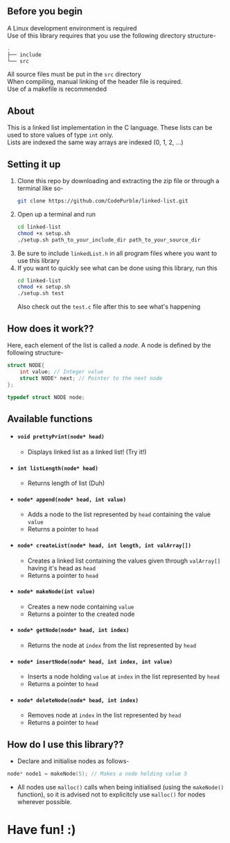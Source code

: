 ## Before you begin
A Linux development environment is required  
Use of this library requires that you use the following directory structure-
```bash
.
├── include
└── src
```
All source files must be put in the `src` directory  
When compiling, manual linking of the header file is required.  
Use of a makefile is recommended

## About
This is a linked list implementation in the C language. These lists can be used to store values of type `int` only.  
Lists are indexed the same way arrays are indexed (0, 1, 2, ...)

## Setting it up
1. Clone this repo by downloading and extracting the zip file or through a terminal like so-
    ```bash
    git clone https://github.com/CodePurble/linked-list.git
    ```
2. Open up a terminal and run
    ```bash
    cd linked-list
    chmod +x setup.sh
    ./setup.sh path_to_your_include_dir path_to_your_source_dir
    ```
3. Be sure to include `linkedList.h` in all program files where you want to use this library
4. If you want to quickly see what can be done using this library, run this
    ```bash
    cd linked-list
    chmod +x setup.sh
    ./setup.sh test
    ```
    Also check out the `test.c` file after this to see what's happening

## How does it work??
Here, each element of the list is called a _node_. A node is defined by the following structure-

```C
struct NODE{
    int value; // Integer value
    struct NODE* next; // Pointer to the next node
};

typedef struct NODE node;
```

## Available functions
* #### `void prettyPrint(node* head)`
    * Displays linked list as a linked list! (Try it!)
* #### `int listLength(node* head)`
    * Returns length of list (Duh)
* #### `node* append(node* head, int value)`
    * Adds a node to the list represented by `head` containing the value `value`
    * Returns a pointer to `head`
* #### `node* createList(node* head, int length, int valArray[])`
    * Creates a linked list containing the values given through `valArray[]` having it's head as `head`
    * Returns a pointer to `head`
* #### `node* makeNode(int value)`
    * Creates a new node containing `value`
    * Returns a pointer to the created node
* #### `node* getNode(node* head, int index)`
    * Returns the node at `index` from the list represented by `head`
* #### `node* insertNode(node* head, int index, int value)`
    * Inserts a node holding `value` at `index` in the list represented by `head`
    * Returns a pointer to `head`
* #### `node* deleteNode(node* head, int index)`
    * Removes node at `index` in the list represented by `head`
    * Returns a pointer to `head`

## How do I use this library??
* Declare and initialise nodes as follows-
```C
node* node1 = makeNode(5); // Makes a node holding value 5
```
* All nodes use `malloc()` calls when being initialised (using the `makeNode()` function), so it is advised not to explicitcly use `malloc()` for nodes wherever possible.

# Have fun! :)
